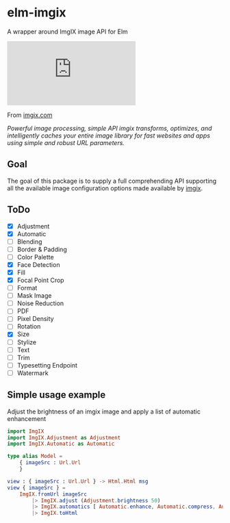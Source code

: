 # elm-imgix

A wrapper around ImgIX image API for Elm

![imgix logo](https://assets.imgix.net/presskit/imgix-presskit.pdf?page=3&fm=png&w=200)

From [imgix.com](https://www.imgix.com)

_Powerful image processing, simple API
imgix transforms, optimizes, and intelligently caches your entire image library for fast websites and apps using simple and robust URL parameters._

## Goal

The goal of this package is to supply a full comprehending API supporting all the available image configuration options made available by [imgix](https://www.imgix.com).

## ToDo

- [x] Adjustment
- [x] Automatic
- [ ] Blending
- [ ] Border & Padding
- [ ] Color Palette
- [x] Face Detection
- [x] Fill
- [x] Focal Point Crop
- [ ] Format
- [ ] Mask Image
- [ ] Noise Reduction
- [ ] PDF
- [ ] Pixel Density
- [ ] Rotation
- [x] Size
- [ ] Stylize
- [ ] Text
- [ ] Trim
- [ ] Typesetting Endpoint
- [ ] Watermark

## Simple usage example

Adjust the brightness of an imgix image and apply a list of automatic enhancement

```elm
import ImgIX
import ImgIX.Adjustment as Adjustment
import ImgIX.Automatic as Automatic

type alias Model =
    { imageSrc : Url.Url
    }

view : { imageSrc : Url.Url } -> Html.Html msg
view { imageSrc } =
    ImgIX.fromUrl imageSrc
        |> ImgIX.adjust (Adjustment.brightness 50)
        |> ImgIX.automatics [ Automatic.enhance, Automatic.compress, Automatic.fileFormat ]
        |> ImgIX.toHtml


```

